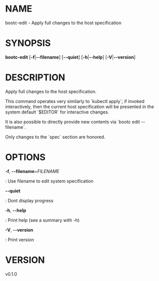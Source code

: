 # NAME

bootc-edit - Apply full changes to the host specification

# SYNOPSIS

**bootc-edit** \[**-f**\|**\--filename**\] \[**\--quiet**\]
\[**-h**\|**\--help**\] \[**-V**\|**\--version**\]

# DESCRIPTION

Apply full changes to the host specification.

This command operates very similarly to \`kubectl apply\`; if invoked
interactively, then the current host specification will be presented in
the system default \`\$EDITOR\` for interactive changes.

It is also possible to directly provide new contents via \`bootc edit
\--filename\`.

Only changes to the \`spec\` section are honored.

# OPTIONS

**-f**, **\--filename**=*FILENAME*

:   Use filename to edit system specification

**\--quiet**

:   Dont display progress

**-h**, **\--help**

:   Print help (see a summary with -h)

**-V**, **\--version**

:   Print version

# VERSION

v0.1.0
